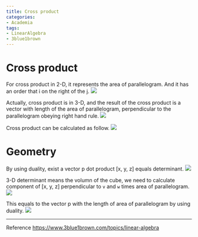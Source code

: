 ```yaml
---
title: Cross product
categories:
- Academia
tags:
- LinearAlgebra
- 3blue1brown
---
```


# Cross product

For cross product in 2-D, it represents the area of parallelogram. And it has an order that i on the right of the j.
![](https://i.imgur.com/kfMUVsR.png)

Actually, cross product is in 3-D, and the result of the cross product is a vector with length of the area of parallelogram, perpendicular to the parallelogram obeying right hand rule.
![](https://i.imgur.com/tn7kWHE.png)

Cross product can be calculated as follow.
![](https://i.imgur.com/DJiK6Ht.png)

# Geometry

By using duality, exist a vector p dot product [x, y, z] equals determinant.
![](https://i.imgur.com/xg2mYVQ.png)

3-D determinant means the volumn of the cube, we need to calculate component of [x, y, z] perpendicular to `v` and `w` times area of parallelogram.
![](https://i.imgur.com/CZev1Nk.png)

This equals to the vector p with the length of area of parallelogram by using duality.
![](https://i.imgur.com/egtqkDx.png)



----
Reference
https://www.3blue1brown.com/topics/linear-algebra